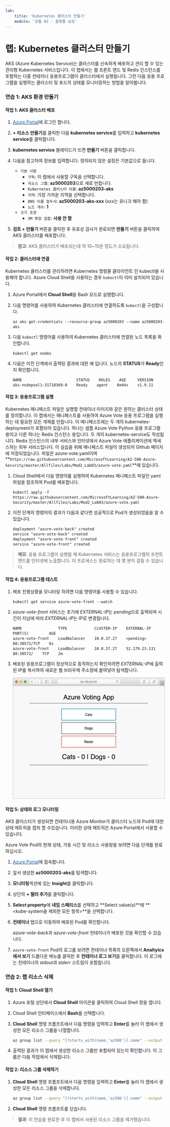 ```yaml
---
lab:
    title: 'Kubernetes 클러스터 만들기'
    module: '모듈 02 - 플랫폼 보호'
---
```


# 랩: Kubernetes 클러스터 만들기

AKS (Azure Kubernetes Service)는 클러스터를 신속하게 배포하고 관리 할 수 있는 관리형 Kubernetes 서비스입니다. 이 랩에서는 웹 프론트 엔드 및 Redis 인스턴스를 포함하는 다중 컨테이너 응용프로그램이 클러스터에서 실행됩니다. 그런 다음 응용 프로그램을 실행하는 클러스터 및 포드의 상태를 모니터링하는 방법을 알아봅니다.

### 연습 1: AKS 환경 만들기

#### 작업 1: AKS 클러스터 배포

1. <a href="https://portal.azure.com" target="_blank"><span style="color: #0066cc;" color="#0066cc">Azure Portal</span></a>에 로그인 합니다.

1. **+ 리소스 만들기**를 클릭한 다음 **kubernetes service**를 입력하고 **kubernetes service**를 클릭합니다.

1. **kubernetes service** 블레이드가 뜨면 **만들기** 버튼을 클릭합니다.

1. 다음을 참고하여 정보를 입력합니다. 정의되지 않은 설정은 기본값으로 둡니다.
     - `기본 사항`
          - `구독`: 이 랩에서 사용할 구독을 선택합니다.
          - `리소스 그룹`: **az5000203**으로 새로 만듭니다.
          - `Kubernetes 클러스터 이름`: **az5000203-aks**
          - `지역`: 가장 가까운 지역을 선택합니다.
          - `DNS 이름 접두사`: **az5000203-aks-xxx** (xxx는 유니크 해야 함)
          - `노드 개수`: **1**
     - `크기 조정`
          - `VM 확장 집합`: **사용 안 함**

1. **검토 + 만들기** 버튼을 클릭한 후 유효성 검사가 완료되면 **만들기** 버튼을 클릭하여 AKS 클러스터를 배포합니다.

> **참고**: AKS 클러스터가 배포되는데 약 10~15분 정도가 소요됩니다.

#### 작업 2: 클러스터에 연결

Kubernetes 클러스터를 관리하려면 Kubernetes 명령줄 클라이언트 인 kubectl을 사용해야 합니다. Azure Cloud Shell을 사용하는 경우 `kubectl`이 이미 설치되어 있습니다.

1. Azure Portal에서 **Cloud Shell**을 Bash 모드로 실행합니다.

1. 다음 명령어를 사용하여 Kubernetes 클러스터에 연결하도록 `kubectl`을 구성합니다.

     ```Azure CLI
     az aks get-credentials --resource-group az5000203 --name az5000203-aks
     ```

1. 다음 `kubectl` 명령어를 사용하여 Kubernetes 클러스터에 연결된 노드 목록을 확인합니다.

    ```kubectl
    kubectl get nodes
    ```

1. 다음은 이전 단계에서 출력된 결과에 대한 예 입니다. 노드의 **STATUS**가 **Ready**인지 확인합니다.

    ```Execute
    NAME                        STATUS    ROLES    AGE     VERSION
    aks-nodepool1-31718369-0    Ready    agent    6m44s    v1.9.11
    ```

#### 작업 3: 응용프로그램 실행

Kubernetes 매니페스트 파일은 실행할 컨테이너 이미지와 같은 원하는 클러스터 상태를 정의합니다. 이 랩에서는 매니페스트를 사용하여 Azure Vote 응용 프로그램을 실행하는 데 필요한 모든 개체를 만듭니다. 이 매니페스트에는 두 개의 kubernetes-deployment가 포함되어 있습니다. 하나는 샘플 Azure Vote Python 응용 프로그램 용이고 다른 하나는 Redis 인스턴스 용입니다. 두 개의 kubernetes-service도 작성됩니다. Redis 인스턴스의 내부 서비스와 인터넷에서 Azure Vote 애플리케이션에 액세스하는 외부 서비스입니다. 이 실습을 위해 매니페스트 파일이 생성되어 Github 페이지에 저장되었습니다. 파일은 azure-vote.yaml이며 **`https://raw.githubusercontent.com/MicrosoftLearning/AZ-500-Azure-Security/master/Allfiles/Labs/Mod2_Lab03/azure-vote.yaml`**에 있습니다.

1. Cloud Shell에서 다음 명령어를 실행하여 Kubernetes 매니페스트 파일인 yaml 파일을 참조하여 Pod를 배포합니다.

     ```cli
     kubectl apply -f https://raw.githubusercontent.com/MicrosoftLearning/AZ-500-Azure-Security/master/Allfiles/Labs/Mod2_Lab03/azure-vote.yaml
     ```

2. 이전 단계의 명령어의 결과가 다음과 같다면 성공적으로 Pod가 생성되었음을 알 수 있습니다.

     ```Execute
     deployment "azure-vote-back" created
     service "azure-vote-back" created
     deployment "azure-vote-front" created
     service "azure-vote-front" created
     ```

> **메모**: 응용 프로그램이 실행될 때 Kubernetes 서비스는 응용프로그램의 프런트 엔드를 인터넷에 노출합니다. 이 프로세스는 완료하는 데 몇 분이 걸릴 수 있습니다.

#### 작업 4: 응용프로그램 테스트

1. 배포 진행상황을 모니터링 하려면 다음 명령어를 사용할 수 있습니다.

     ```kubectl
     kubectl get service azure-vote-front --watch
     ```

1. *azure-vote-front* 서비스는 초기에 *EXTERNAL-IP*는 *pending*으로 출력되며 시간이 지남에 따라 *EXTERNAL-IP*는 IP로 변경됩니다.

     ```
    NAME                TYPE            CLUSTER-IP    EXTERNAL-IP    PORT(S)         AGE
    azure-vote-front    LoadBalancer    10.0.37.27    <pending>     80:30572/TCP    6s
    azure-vote-front    LoadBalancer    10.0.37.27    52.179.23.131    80:30572/    TCP    2m
     ```

1. 배포된 응용프로그램이 정상적으로 동작하는지 확인하려면 *EXTERNAL-IP*에 출력된 IP를 복사하여 새로운 웹 브라우제 주소창에 붙여넣어 탐색합니다.

     ![Screenshot](../Media/Module-2/88d51dc5-a992-436f-a65e-83a766c142a9.png)

#### 작업 5: 상태와 로그 모니터링

AKS 클러스터가 생성되면 컨테이너용 Azure Monitor가 클러스터 노드와 Pod에 대한 상태 메트릭을 캡처 할 수있습니다. 이러한 상태 메트릭은 Azure Portal에서 사용할 수 있습니다.

Azure Vote Pod의 현재 상태, 가동 시간 및 리소스 사용량을 보려면 다음 단계를 완료하십시오.

1. <a href="https://portal.azure.com" target="_blank"><span style="color: #0066cc;" color="#0066cc">Azure Portal</span></a>에 접속합니다.

1. 앞서 생성한 **az5000203-aks**를 탐색합니다.

1. **모니터링**섹션에 있는 **Insight**를 클릭합니다.

1. 상단의 **+ 필터 추가**를 클릭합니다.

1. **Select property**에 **네임 스페리스**를 선택하고 **Select value(s)**에 **<kube-system을 제외한 모든 항목>**을 선택합니다.

1. **컨테이너** 탭으로 이동하여 배포된 Pod를 확인합니다.

    *azure-vote-back*과 *azure-vote-front* 컨테이너가 배포된 것을 확인할 수 있습니다.

1. `azure-vote-front` Pod의 로그를 보려면 컨테이너 목록의 오른쪽에서 **Analtyics에서 보기** 드롭다운 메뉴를 클릭한 후 **컨테이너 로그 보기**를 클릭합니다. 이 로그에는 컨테이너의 *stdout*과 *stderr* 스트림이 포함됩니다.

### 연습 2: 랩 리소스 삭제

#### 작업 1: Cloud Shell 열기

1. Azure 포털 상단에서 **Cloud Shell** 아이콘을 클릭하여 Cloud Shell 창을 엽니다.

1. Cloud Shell 인터페이스에서 **Bash**를 선택합니다.

1. **Cloud Shell** 명령 프롬프트에서 다음 명령을 입력하고 **Enter**를 눌러 이 랩에서 생성한 모든 리소스 그룹을 나열합니다.

    ```sh
    az group list --query "[?starts_with(name,'az500')].name" --output tsv
    ```

1. 출력된 결과가 이 랩에서 생성한 리소스 그룹만 포함되어 있는지 확인합니다. 이 그룹은 다음 작업에서 삭제됩니다.

#### 작업 2: 리소스 그룹 삭제하기

1. **Cloud Shell** 명령 프롬프트에서 다음 명령을 입력하고 **Enter**를 눌러 이 랩에서 생성한 모든 리소스 그룹을 삭제합니다.

    ```sh
    az group list --query "[?starts_with(name,'az500')].name" --output tsv | xargs -L1 bash -c 'az group delete --name $0 --no-wait --yes'
    ```

1. **Cloud Shell** 명령 프롬프트를 닫습니다.

> **결과**: 이 연습을 완료한 후 이 랩에서 사용된 리소스 그룹을 제거했습니다.
